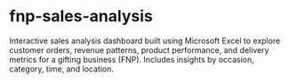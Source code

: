 # fnp-sales-analysis
Interactive sales analysis dashboard built using Microsoft Excel to explore customer orders, revenue patterns, product performance, and delivery metrics for a gifting business (FNP). Includes insights by occasion, category, time, and location.
